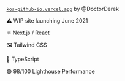 [`kos-github-io.vercel.app`](kos-github-io.vercel.app) by @DoctorDerek

⚠ WIP site launching June 2021

⚛ Next.js / React

🖼 Tailwind CSS

🧠 TypeScript

🟢 98/100 Lighthouse Performance
